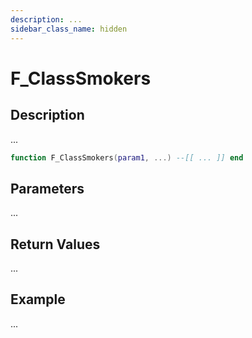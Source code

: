 ```yaml
---
description: ...
sidebar_class_name: hidden
---
```


# F_ClassSmokers

## Description

...

```lua
function F_ClassSmokers(param1, ...) --[[ ... ]] end
```

## Parameters

...

## Return Values

...

## Example

...

